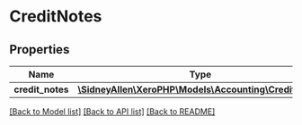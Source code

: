 # CreditNotes

## Properties
Name | Type | Description | Notes
------------ | ------------- | ------------- | -------------
**credit_notes** | [**\SidneyAllen\XeroPHP\Models\Accounting\CreditNote[]**](CreditNote.md) |  | [optional] 

[[Back to Model list]](../README.md#documentation-for-models) [[Back to API list]](../README.md#documentation-for-api-endpoints) [[Back to README]](../README.md)


